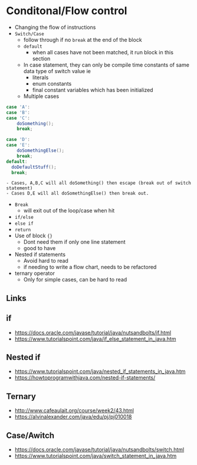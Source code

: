 # Conditonal/Flow control

- Changing the flow of instructions
- ```Switch/Case```
  - follow through if no `break` at the end of the block
  - `default`
    - when all cases have not been matched, it run block in this section
  - In case statement, they can only be compile time constants of same data type of switch value ie
    - literals
    - enum constants
    - final constant variables which has been initialized
  - Multiple cases
```java
case 'A':
case 'B':
case 'C':
    doSomething();
    break;

case 'D':
case 'E':
    doSomethingElse();
    break;
default:
  doDefaultStuff();
  break;
```
    - Cases, A,B,C will all doSomething() then escape (break out of switch statement)
    - Cases D,E will all doSomethingElse() then break out.
- ```Break```
  - will exit out of the loop/case when hit
- ```if/else```
- ```else if```
- ```return```
- Use of block ```{}```
  - Dont need them if only one line statement
  - good to have
- Nested if statements
  - Avoid hard to read
  - if needing to write a flow chart, needs to be refactored
- ternary operator
  - Only for simple cases, can be hard to read

## Links

## if
- https://docs.oracle.com/javase/tutorial/java/nutsandbolts/if.html
- https://www.tutorialspoint.com/java/if_else_statement_in_java.htm

## Nested if
- https://www.tutorialspoint.com/java/nested_if_statements_in_java.htm
- https://howtoprogramwithjava.com/nested-if-statements/

## Ternary
- http://www.cafeaulait.org/course/week2/43.html
- https://alvinalexander.com/java/edu/pj/pj010018

## Case/Awitch
- https://docs.oracle.com/javase/tutorial/java/nutsandbolts/switch.html
- https://www.tutorialspoint.com/java/switch_statement_in_java.htm
